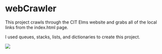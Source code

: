 # webCrawler


This project crawls through the CIT Elms website and grabs all of the local links from the index.html page. 

I used queues, stacks, lists, and dictionaries to create this project.


![](https://user-images.githubusercontent.com/83522315/182725265-13a8fd7e-b45b-4c85-86b2-1b80b5896095.PNG)
